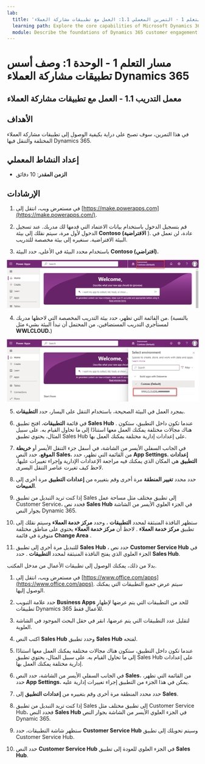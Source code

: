 ```yaml
---
lab:
  title: 'مسار التعلم 1 - التمرين المعملي 1.1: العمل مع تطبيقات مشاركة العملاء'
  learning path: Explore the core capabilities of Microsoft Dynamics 365 customer engagement apps
  module: Describe the foundations of Dynamics 365 customer engagement apps
---
```


مسار التعلم 1 - الوحدة 1: وصف أسس تطبيقات مشاركة العملاء Dynamics 365
========================

## معمل التدريب 1.1 - العمل مع تطبيقات مشاركة العملاء 

## الأهداف

في هذا التمرين، سوف تصبح على دراية بكيفية الوصول إلى تطبيقات مشاركة العملاء المختلفة والتنقل فيها Dynamics 365. 

## إعداد النشاط المعملي

  - **الزمن المقدر**: 10 دقائق

## الإرشادات

1. في مستعرض ويب، انتقل إلى [https://make.powerapps.com](https://make.powerapps.com/). 

2. قم بتسجيل الدخول باستخدام بيانات الاعتماد التي قدمها لك مدربك. عند تسجيل الدخول لأول مرة، سيتم نقلك إلى بيئة **Contoso (الافتراضية** ). عادة، لن تعمل في البيئة الافتراضية. سنغيره إلى بيئة مخصصة للتدريب. 

3.  باستخدام محدد البيئة في الأعلى، حدد البيئة **Contoso (افتراضي).** 

![حدد environment](media/lab-11-work-with-customer-engagement-apps-01.png)

4. من القائمة التي تظهر، حدد بيئة التدريب المخصصة التي لاحظها مدربك. (بالنسبة لمستأجري التدريب المستضافين، من المحتمل أن تبدأ البيئة بشيء مثل **WWLCLOUD.**)

![التحقق من صحة البيئة](media/lab-11-work-with-customer-engagement-apps-02.png)

5. بمجرد العمل في البيئة الصحيحة، باستخدام التنقل على اليسار، حدد **التطبيقات**. 

6. في قائمة **التطبيقات**، افتح تطبيق **Sales Hub** . عندما تكون داخل التطبيق، ستكون هناك مجالات مختلفة يمكنك العمل معها استنادًا إلى ما تحاول القيام به. على سبيل المثال، يحتوي تطبيق Sales Hub على إعدادات إدارية مختلفة يمكنك العمل بها.

7. في الجانب السفلي الأيسر من الشاشة، في أسفل جزء التنقل الأيسر أو **خريطة الموقع**، حدد النص **Sales**، من القائمة التي تظهر، حدد **App Settings.** **إعدادات التطبيق** هي المكان الذي يمكنك فيه مراجعة الإعدادات الإدارية وإجراء تغييرات عليها. لاحظ كيف تغيرت عناصر التنقل اليسرى.

8. حدد محدد **تغيير المنطقة** مرة أخرى وقم بتغييره من **إعدادات التطبيق** مرة أخرى إلى **المبيعات**.

9. إذا كنت تريد التبديل من تطبيق Sales إلى تطبيق مختلف مثل مساحة عمل Customer Service، فحدد نص **Sales Hub** في الجزء العلوي الأيسر من الشاشة بجوار النص Dynamic 365.

10.  ستظهر النافذة المنبثقة لمحدد **التطبيقات** ، وحدد **مركز خدمة العملاء** وسيتم نقلك إلى تطبيق **مركز خدمة العملاء** . لاحظ أن **مركز خدمة العملاء** يحتوي على مناطق مختلفة متوفرة في قائمة **Change Area** .

11. للتبديل مرة أخرى إلى تطبيق **Sales Hub** ، حدد نص **Customer Service Hub** في الجزء العلوي الذي يفتح النافذة المنبثقة لمحدد **التطبيقات** . حدد **Sales Hub**.

بدلا من ذلك، يمكنك الوصول إلى تطبيقات الأعمال من مدخل المكتب. 

1. في مستعرض ويب، انتقل إلى [https://www.office.com/apps](https://www.office.com/apps). سيتم عرض جميع التطبيقات التي يمكنك الوصول إليها.

2. حدد علامة التبويب **Business Apps** للحد من التطبيقات التي يتم عرضها لإظهار تطبيقات Dynamics 365 للأعمال فقط.

3. لتقليل عدد التطبيقات التي يتم عرضها، انقر في حقل البحث الموجود في الشاشة العلوية.

4. اكتب النص **Sales Hub** وحدد تطبيق **Sales Hub** لفتحه.

5. عندما تكون داخل التطبيق، ستكون هناك مجالات مختلفة يمكنك العمل معها استنادًا إلى ما تحاول القيام به. على سبيل المثال، يحتوي تطبيق Sales Hub على إعدادات إدارية مختلفة يمكنك العمل بها.

6. في الجانب السفلي الأيسر من الشاشة، حدد النص **Sales**، من القائمة التي تظهر، حدد **App Settings.** يمكن في هذا الجزء من التطبيق إجراء تغييرات إدارية عليه.

7. حدد محدد المنطقة مرة أخرى وقم بتغييره من **إعدادات التطبيق** إلى **Sales**.

8. إذا كنت تريد التبديل من تطبيق Sales إلى تطبيق مختلف مثل Customer Service Hub، فحدد النص **Sales Hub** في الجزء العلوي الأيسر من الشاشة بجوار النص Dynamic 365.

9. ستظهر شاشة التطبيقات، حدد **Customer Service Hub** وسيتم تحويلك إلى تطبيق Customer Service Hub.

10. حدد النص **Customer Service Hub** في الجزء العلوي للعودة إلى تطبيق **Sales Hub**.
